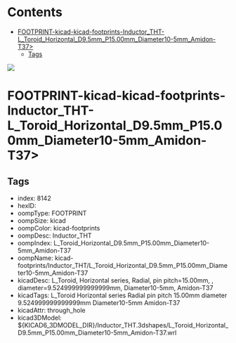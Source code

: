 



Contents
========

* [FOOTPRINT-kicad-kicad-footprints-Inductor_THT-L_Toroid_Horizontal_D9.5mm_P15.00mm_Diameter10-5mm_Amidon-T37>](#footprint-kicad-kicad-footprints-inductor_tht-l_toroid_horizontal_d95mm_p1500mm_diameter10-5mm_amidon-t37)
	* [Tags](#tags)
  
![][im]
# FOOTPRINT-kicad-kicad-footprints-Inductor_THT-L_Toroid_Horizontal_D9.5mm_P15.00mm_Diameter10-5mm_Amidon-T37>

## Tags

- index: 8142
- hexID: 
- oompType: FOOTPRINT
- oompSize: kicad
- oompColor: kicad-footprints
- oompDesc: Inductor_THT
- oompIndex: L_Toroid_Horizontal_D9.5mm_P15.00mm_Diameter10-5mm_Amidon-T37
- oompName: kicad-footprints/Inductor_THT/L_Toroid_Horizontal_D9.5mm_P15.00mm_Diameter10-5mm_Amidon-T37
- kicadDesc: L_Toroid, Horizontal series, Radial, pin pitch=15.00mm, , diameter=9.524999999999999mm, Diameter10-5mm, Amidon-T37
- kicadTags: L_Toroid Horizontal series Radial pin pitch 15.00mm  diameter 9.524999999999999mm Diameter10-5mm Amidon-T37
- kicadAttr: through_hole
- kicad3DModel: ${KICAD6_3DMODEL_DIR}/Inductor_THT.3dshapes/L_Toroid_Horizontal_D9.5mm_P15.00mm_Diameter10-5mm_Amidon-T37.wrl



[im]: image.png
